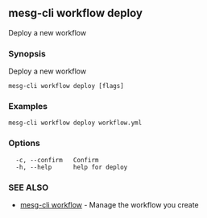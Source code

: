## mesg-cli workflow deploy

Deploy a new workflow

### Synopsis

Deploy a new workflow

```
mesg-cli workflow deploy [flags]
```

### Examples

```
mesg-cli workflow deploy workflow.yml
```

### Options

```
  -c, --confirm   Confirm
  -h, --help      help for deploy
```

### SEE ALSO

* [mesg-cli workflow](mesg-cli_workflow.md)	 - Manage the workflow you create

